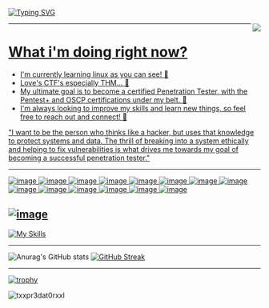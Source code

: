 

<!--
**TXxPR3DAT0RxXL/TXxPR3DAT0RxXL** is a ✨ _special_ ✨ repository because its `README.md` (this file) appears on your GitHub profile.
-->

[![Typing SVG](https://readme-typing-svg.herokuapp.com?font=Rubik+Iso&size=30&duration=2000&pause=1&color=00FF00&multiline=true&repeat=false&width=550&height=325&lines=%2Fbin%2Fbash+-i;%24whoami;TXxPR3DAT0RxXL;%24pwd;%2Froot;%24cat+root.txt;flag%7BY0U+G0T+M3%7D;%24cat+.secrets.txt;what+they+don't+see+will+hurt+them)](https://git.io/typing-svg)
<p align="left"> <a href="https://www.linux.org/" target="_blank" rel="noreferrer"> <img 
<img align="right" src="https://media.tenor.com/dHk-LfzHrtwAAAAi/linux-computer.gif" />

----

# What i'm doing right now?   

- I'm currently learning linux as you can see! 🥋  
- Love's CTF's especially THM... 🚩  
- My ultimate goal is to become a certified Penetration Tester, with the Pentest+ and OSCP certifications under my belt. 🧰   
- I'm always looking to improve my skills and learn new things, so feel free to reach out and connect! 🤗  

"I want to be the person who thinks like a hacker, but uses that knowledge to protect systems and data. The thrill of breaking into a system ethically and helping to fix vulnerabilities is what drives me towards my goal of becoming a successful penetration tester."

--- 

![image](https://user-images.githubusercontent.com/127505784/224426988-3344458f-e0e4-4e68-914a-b9be6019e1a8.png) ![image](https://user-images.githubusercontent.com/127505784/224427065-986b3283-f452-4f08-ba81-db9b8d134f2a.png) ![image](https://user-images.githubusercontent.com/127505784/224427106-090d91e6-4ef1-460b-8c91-f298dfd719e0.png) ![image](https://user-images.githubusercontent.com/127505784/224427189-378a710d-cb4c-430b-bcd3-2fa57d9281f6.png) ![image](https://user-images.githubusercontent.com/127505784/224427304-022a42c3-fc06-429b-8c49-828e1909297a.png) ![image](https://user-images.githubusercontent.com/127505784/224427400-ca9bbf93-37f3-4736-b74a-0cd3e2ee8a6b.png) ![image](https://user-images.githubusercontent.com/127505784/224427454-cacef9bd-d6e2-4511-9d11-fea2407adef6.png) ![image](https://user-images.githubusercontent.com/127505784/224427515-f8eb7a2d-515b-4698-a721-e42b9090ae5f.png) ![image](https://user-images.githubusercontent.com/127505784/224427556-17b0f3ed-363e-4475-9e58-1a99b8d2c03b.png) ![image](https://user-images.githubusercontent.com/127505784/224427588-450630ec-d1bc-4bca-a9c2-9ffeb6fd3fb4.png) ![image](https://user-images.githubusercontent.com/127505784/224427614-f7f97fe5-3d78-436f-a223-8d07e37afe49.png) ![image](https://user-images.githubusercontent.com/127505784/227369048-4524214b-658d-41c2-8751-3ef67d7555f2.png) ![image](https://user-images.githubusercontent.com/127505784/227369077-f7b1fd68-0312-469d-8e9d-b3a881f26623.png) ![image](https://user-images.githubusercontent.com/127505784/227717472-795a2df8-94b9-41e5-9c4b-c9de9f2894ce.png)


    

![image](https://tryhackme-badges.s3.amazonaws.com/TXxPREDATORxXL.png?3)
---

[![My Skills](https://skillicons.dev/icons?i=linux,github,py,bash&theme=dark)](https://skillicons.dev)

---

![Anurag's GitHub stats](https://github-readme-stats.vercel.app/api?username=TXxPR3DAT0RxXL&show_icons=true&text_color=00FF00&title_color=00FF00&icon_color=00FF00&border_color=00FF00&border_radius=50&bg_color=000000)
[![GitHub Streak](https://streak-stats.demolab.com?user=TXxPR3DAT0RxXL&theme=hacker&border_radius=50)](https://git.io/streak-stats)
  
  ---
  
[![trophy](https://github-profile-trophy.vercel.app/?username=TXxPR3DAT0RxXL&theme=matrix)](https://github.com/ryo-ma/github-profile-trophy)

<p align="left"> <img src="https://komarev.com/ghpvc/?username=txxpr3dat0rxxl&label=Profile%20views&color=00FF00&&style=plastic" alt="txxpr3dat0rxxl" /> </p>
